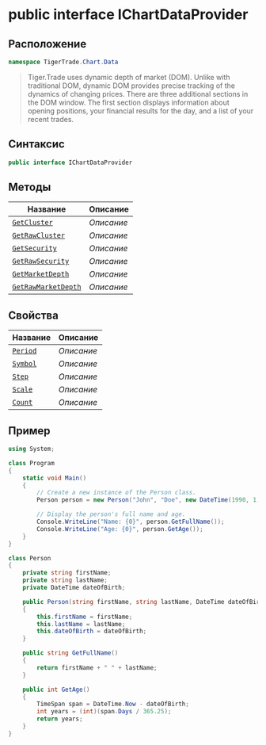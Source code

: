 
# public interface IChartDataProvider
## Расположение
```csharp
namespace TigerTrade.Chart.Data
```



> Tiger.Trade uses dynamic depth of market (DOM). Unlike with traditional DOM, dynamic DOM provides precise tracking of the dynamics of changing prices. There are three additional sections in the DOM window. The first section displays information about opening positions, your financial results for the day, and a list of your recent trades.

## Синтаксис
```csharp
public interface IChartDataProvider
```


## Методы
| Название | Описание |
| --- | --- |
| [`GetCluster`](./IChartDataProvider.cs/metody/GetCluster.md) | *Описание* |
| [`GetRawCluster`](./IChartDataProvider.cs/metody/GetRawCluster.md) | *Описание* |
| [`GetSecurity`](./IChartDataProvider.cs/metody/GetSecurity.md) | *Описание* |
| [`GetRawSecurity`](./IChartDataProvider.cs/metody/GetRawSecurity.md) | *Описание* |
| [`GetMarketDepth`](./IChartDataProvider.cs/metody/GetMarketDepth.md) | *Описание* |
| [`GetRawMarketDepth`](./IChartDataProvider.cs/metody/GetRawMarketDepth.md) | *Описание* |

## Свойства
| Название | Описание |
| --- | --- |
| [`Period`](./IChartDataProvider.cs/svoistva/Period.md) | *Описание* |
| [`Symbol`](./IChartDataProvider.cs/svoistva/Symbol.md) | *Описание* |
| [`Step`](./IChartDataProvider.cs/svoistva/Step.md) | *Описание* |
| [`Scale`](./IChartDataProvider.cs/svoistva/Scale.md) | *Описание* |
| [`Count`](./IChartDataProvider.cs/svoistva/Count.md) | *Описание* |


## Пример
```csharp
using System;

class Program
{
    static void Main()
    {
        // Create a new instance of the Person class.
        Person person = new Person("John", "Doe", new DateTime(1990, 1, 1));

        // Display the person's full name and age.
        Console.WriteLine("Name: {0}", person.GetFullName());
        Console.WriteLine("Age: {0}", person.GetAge());
    }
}

class Person
{
    private string firstName;
    private string lastName;
    private DateTime dateOfBirth;

    public Person(string firstName, string lastName, DateTime dateOfBirth)
    {
        this.firstName = firstName;
        this.lastName = lastName;
        this.dateOfBirth = dateOfBirth;
    }

    public string GetFullName()
    {
        return firstName + " " + lastName;
    }

    public int GetAge()
    {
        TimeSpan span = DateTime.Now - dateOfBirth;
        int years = (int)(span.Days / 365.25);
        return years;
    }
}
```

